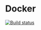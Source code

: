 # Docker
[![Build status](https://ci.appveyor.com/api/projects/status/atp6fk66jt9gko97?svg=true)](https://ci.appveyor.com/project/mkorolkova311/docker)
